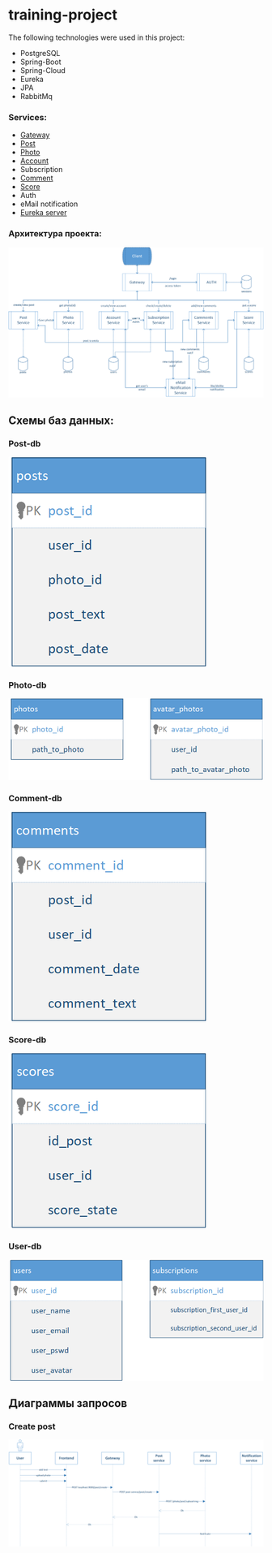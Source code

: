 # training-project

The following technologies were used in this project:
* PostgreSQL
* Spring-Boot
* Spring-Cloud
* Eureka
* JPA
* RabbitMq

### Services:
* [Gateway](https://github.com/Chernyllexs/inst-gateway-service)
* [Post](https://github.com/Chernyllexs/insta-post-service)
* [Photo](https://github.com/Chernyllexs/inst-photo-service)
* [Account](https://github.com/Chernyllexs/inst-account-service)
* Subscription
* [Comment](https://github.com/Chernyllexs/inst-comment-service)
* [Score](https://github.com/Chernyllexs/inst-score-service)
* Auth
* eMail notification
* [Eureka server](https://github.com/Chernyllexs/eureka-server) 


### Архитектура проекта:
![Alt-текст](https://github.com/Chernyllexs/training-project/blob/master/doc/images/services.png )

## Схемы баз данных:

### Post-db
![Alt-текст](https://github.com/Chernyllexs/training-project/blob/master/doc/images/posts_bd.png )

### Photo-db
![Alt-текст](https://github.com/Chernyllexs/training-project/blob/master/doc/images/photos_bd.png )

### Comment-db
![Alt-текст](https://github.com/Chernyllexs/training-project/blob/master/doc/images/comments_bd.png)

### Score-db
![Alt-текст](https://github.com/Chernyllexs/training-project/blob/master/doc/images/scores_bd.png)

### User-db
![Alt-текст](https://github.com/Chernyllexs/training-project/blob/master/doc/images/users_bd.png)

## Диаграммы запросов

### Create post
![Alt-текст](https://github.com/Chernyllexs/training-project/blob/master/doc/images/create%20post.png)

